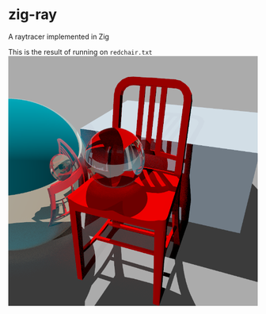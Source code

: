 # zig-ray
A raytracer implemented in Zig

This is the result of running on `redchair.txt`
![Screenshot](redchair.png)
